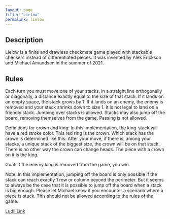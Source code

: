 ```yaml
---
layout: page
title: "Lielow"
permalink: lielow
---
```

## Description

Lielow is a finite and drawless checkmate game played with stackable checkers instead of differentiated pieces. It was invented by Alek Erickson and Michael Amundsen in the summer of 2021.

## Rules

Each turn you must move one of your stacks, in a straight line orthogonally or diagonally, a distance exactly equal to the size of that stack.
If it lands on an empty space, the stack grows by 1.
If it lands on an enemy, the enemy is removed and your stack shrinks down to size 1.
It is not legal to land on a friendly stack.
Jumping over stacks is allowed.
Stacks may also jump off the board, removing themselves from the game.
Passing is not allowed.

Definitions for crown and king: In this implementation, the king-stack will have a red stroke color. This red ring is the crown. Which stack has the crown is determined like this: After your move, if there is, among your stacks, a unique stack of the biggest size, the crown will be on that stack. There is no other way the crown can change heads. The piece with a crown on it is the king.

Goal: If the enemy king is removed from the game, you win.

Note: In this implementation, jumping off the board is only possible if the stack can reach exactly 1 row or column beyond the perimeter. But it seems to always be the case that it is possible to jump off the board when a stack is big enough. Please let Michael know if you encounter a scenario where a piece is stuck. This should not be allowed according to the rules of the game.

[Ludii Link](https://ludii.games/details.php?keyword=Lielow)
